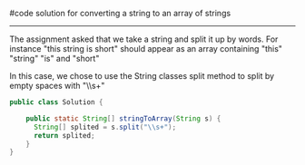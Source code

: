 #code solution for converting a string to an array of strings

______________________________________  

The assignment asked that we take a string and split it up by words. For instance "this string is short" should appear as an array containing "this" "string" "is" and "short"

In this case, we chose to use the String classes split method to split by empty spaces with "\\\\s+"

``` java
public class Solution {

    public static String[] stringToArray(String s) {
      String[] splited = s.split("\\s+");
      return splited;
    }
}


